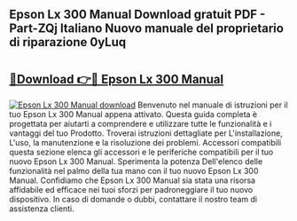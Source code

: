 ## Epson Lx 300 Manual Download gratuit PDF - Part-ZQj Italiano Nuovo manuale del proprietario di riparazione 0yLuq

# <h2><a href="http://df93np.blite.top/?on=Epson+Lx+300+Manual">🔗Download 👉🔴 Epson Lx 300 Manual</a></h2>

[![Epson Lx 300 Manual download](https://i.imgur.com/lujVjoI.png)](http://df93np.blite.top/?on=Epson+Lx+300+Manual)
Benvenuto nel manuale di istruzioni per il tuo Epson Lx 300 Manual appena attivato. Questa guida completa è progettata per aiutarti a comprendere e utilizzare tutte le funzionalità e i vantaggi del tuo Prodotto. Troverai istruzioni dettagliate per L'installazione, L'uso, la manutenzione e la risoluzione dei problemi. Accessori compatibili questa sezione elenca gli accessori e le periferiche compatibili per il tuo nuovo Epson Lx 300 Manual. Sperimenta la potenza Dell'elenco delle funzionalità nel palmo della tua mano con il tuo nuovo Epson Lx 300 Manual. Confidiamo che Epson Lx 300 Manual sia stata una risorsa affidabile ed efficace nei tuoi sforzi per padroneggiare il tuo nuovo dispositivo. In caso di domande o dubbi, contattare il nostro team di assistenza clienti.
